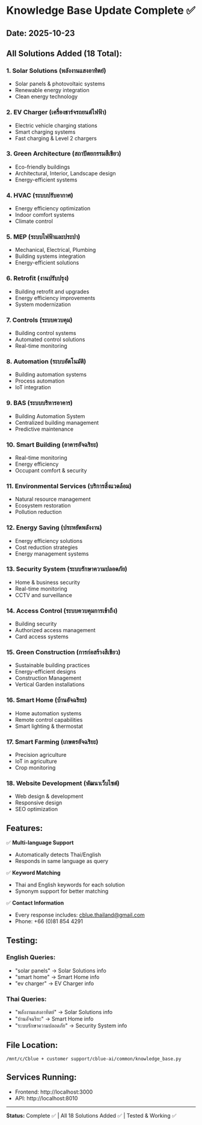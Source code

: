 # Knowledge Base Update Complete ✅

## Date: 2025-10-23

## All Solutions Added (18 Total):

### 1. Solar Solutions (พลังงานแสงอาทิตย์)
- Solar panels & photovoltaic systems
- Renewable energy integration
- Clean energy technology

### 2. EV Charger (เครื่องชาร์จรถยนต์ไฟฟ้า)
- Electric vehicle charging stations
- Smart charging systems
- Fast charging & Level 2 chargers

### 3. Green Architecture (สถาปัตยกรรมสีเขียว)
- Eco-friendly buildings
- Architectural, Interior, Landscape design
- Energy-efficient systems

### 4. HVAC (ระบบปรับอากาศ)
- Energy efficiency optimization
- Indoor comfort systems
- Climate control

### 5. MEP (ระบบไฟฟ้าและประปา)
- Mechanical, Electrical, Plumbing
- Building systems integration
- Energy-efficient solutions

### 6. Retrofit (งานปรับปรุง)
- Building retrofit and upgrades
- Energy efficiency improvements
- System modernization

### 7. Controls (ระบบควบคุม)
- Building control systems
- Automated control solutions
- Real-time monitoring

### 8. Automation (ระบบอัตโนมัติ)
- Building automation systems
- Process automation
- IoT integration

### 9. BAS (ระบบบริหารอาคาร)
- Building Automation System
- Centralized building management
- Predictive maintenance

### 10. Smart Building (อาคารอัจฉริยะ)
- Real-time monitoring
- Energy efficiency
- Occupant comfort & security

### 11. Environmental Services (บริการสิ่งแวดล้อม)
- Natural resource management
- Ecosystem restoration
- Pollution reduction

### 12. Energy Saving (ประหยัดพลังงาน)
- Energy efficiency solutions
- Cost reduction strategies
- Energy management systems

### 13. Security System (ระบบรักษาความปลอดภัย)
- Home & business security
- Real-time monitoring
- CCTV and surveillance

### 14. Access Control (ระบบควบคุมการเข้าถึง)
- Building security
- Authorized access management
- Card access systems

### 15. Green Construction (การก่อสร้างสีเขียว)
- Sustainable building practices
- Energy-efficient designs
- Construction Management
- Vertical Garden installations

### 16. Smart Home (บ้านอัจฉริยะ)
- Home automation systems
- Remote control capabilities
- Smart lighting & thermostat

### 17. Smart Farming (เกษตรอัจฉริยะ)
- Precision agriculture
- IoT in agriculture
- Crop monitoring

### 18. Website Development (พัฒนาเว็บไซต์)
- Web design & development
- Responsive design
- SEO optimization

## Features:

✅ **Multi-language Support**
- Automatically detects Thai/English
- Responds in same language as query

✅ **Keyword Matching**
- Thai and English keywords for each solution
- Synonym support for better matching

✅ **Contact Information**
- Every response includes: cblue.thailand@gmail.com
- Phone: +66 (0)81 854 4291

## Testing:

### English Queries:
- "solar panels" → Solar Solutions info
- "smart home" → Smart Home info
- "ev charger" → EV Charger info

### Thai Queries:
- "พลังงานแสงอาทิตย์" → Solar Solutions info
- "บ้านอัจฉริยะ" → Smart Home info
- "ระบบรักษาความปลอดภัย" → Security System info

## File Location:
`/mnt/c/Cblue + customer support/cblue-ai/common/knowledge_base.py`

## Services Running:
- Frontend: http://localhost:3000
- API: http://localhost:8010

---
**Status:** Complete ✅ | All 18 Solutions Added ✅ | Tested & Working ✅
